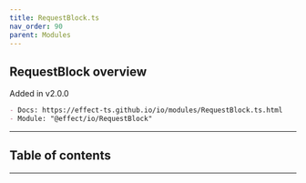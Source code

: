 ```yaml
---
title: RequestBlock.ts
nav_order: 90
parent: Modules
---
```


## RequestBlock overview

Added in v2.0.0

```md
- Docs: https://effect-ts.github.io/io/modules/RequestBlock.ts.html
- Module: "@effect/io/RequestBlock"
```

---

<h2 class="text-delta">Table of contents</h2>

---
